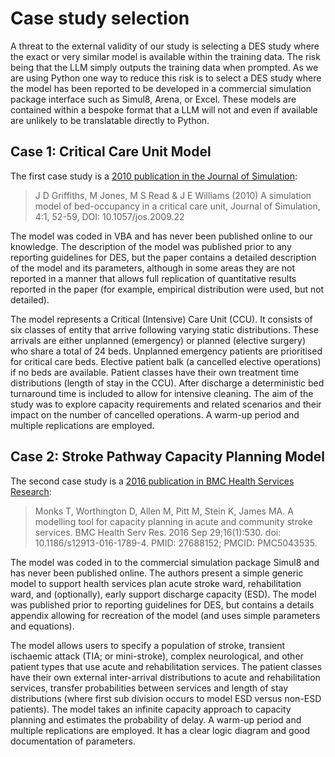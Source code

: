 # Case study selection

A threat to the external validity of our study is selecting a DES study where the exact or very similar model is available within the training data.  The risk being that the LLM simply outputs the training data when prompted. As we are using Python one way to reduce this risk is to select a DES study where the model has been reported to be developed in a commercial simulation package interface such as Simul8, Arena, or Excel.  These models are contained within a bespoke format that a LLM will not  and even if available are unlikely to be translatable directly to Python. 

## Case 1: Critical Care Unit Model

The first case study is a [2010 publication in the Journal of Simulation](https://doi.org/10.1057/jos.2009.22):

> J D Griffiths, M Jones, M S Read & J E Williams (2010) A simulation model of bed-occupancy in a critical care unit, Journal of Simulation, 4:1, 52-59, DOI: 10.1057/jos.2009.22

The model was coded in VBA and has never been published online to our knowledge.  The description of the model was published prior to any reporting guidelines for DES, but the paper contains a detailed description of the model and its parameters, although in some areas they are not reported in a manner that allows full replication of quantitative results reported in the paper (for example, empirical distribution were used, but not detailed).

The model represents a Critical (Intensive) Care Unit (CCU). It consists of six classes of entity that arrive following varying static distributions.  These arrivals are either unplanned (emergency) or planned (elective surgery) who share a total of 24 beds.  Unplanned emergency patients are prioritised for critical care beds.  Elective patient balk (a cancelled elective operations) if no beds are available. Patient classes have their own treatment time distributions (length of stay in the CCU).  After discharge a deterministic bed turnaround time is included to allow for intensive cleaning. The aim of the study was to explore capacity requirements and related scenarios and their impact on the number of cancelled operations. A warm-up period and multiple replications are employed.

## Case 2: Stroke Pathway Capacity Planning Model

The second case study is a [2016 publication in BMC Health Services Research](https://bmchealthservres.biomedcentral.com/articles/10.1186/s12913-016-1789-4):

> Monks T, Worthington D, Allen M, Pitt M, Stein K, James MA. A modelling tool for capacity planning in acute and community stroke services. BMC Health Serv Res. 2016 Sep 29;16(1):530. doi: 10.1186/s12913-016-1789-4. PMID: 27688152; PMCID: PMC5043535.

The model was coded in to the commercial simulation package Simul8 and has never been published online. The authors present a simple generic model to support health services plan acute stroke ward, rehabilitation ward, and (optionally), early support discharge capacity (ESD). The model was published prior to reporting guidelines for DES, but contains a details appendix allowing for recreation of the model (and uses simple parameters and equations). 

The model allows users to specify a population of stroke, transient ischaemic attack (TIA; or mini-stroke), complex neurological, and other patient types that use acute and rehabilitation services. The patient classes have their own external inter-arrival distributions to acute and rehabilitation services, transfer probabilities between services and length of stay distributions (where first sub division occurs to model ESD versus non-ESD patients).  The model takes an infinite capacity approach to capacity planning and estimates the probability of delay. A warm-up period and multiple replications are employed.  It has a clear logic diagram and good documentation of parameters.  